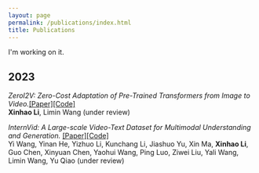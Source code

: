 ```yaml
---
layout: page
permalink: /publications/index.html
title: Publications
---
```


I'm working on it.

## 2023

*ZeroI2V: Zero-Cost Adaptation of Pre-Trained Transformers from Image to Video.*[[Paper]]()[[Code]]() <br>
**Xinhao Li**, Limin Wang (under review) 

*InternVid: A Large-scale Video-Text Dataset for Multimodal Understanding and Generation.*
[[Paper]]()[[Code]]() <br>
Yi Wang, Yinan He, Yizhuo Li, Kunchang Li, Jiashuo Yu, Xin Ma, **Xinhao Li**, Guo Chen, Xinyuan Chen, Yaohui Wang, Ping Luo, Ziwei Liu, Yali Wang, Limin Wang, Yu Qiao (under review) 